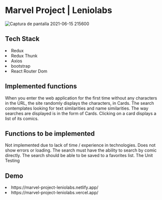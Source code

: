 # Marvel Project | Leniolabs

![Captura de pantalla 2021-06-15 215600](https://user-images.githubusercontent.com/83232220/122141829-8d516b80-ce24-11eb-8372-b23bcf105dce.png)


## Tech Stack
<li>Redux</li>
<li>Redux Thunk</li>
<li>Axios</li>
<li>bootstrap</li>
<li>React Router Dom</li>


## Implemented functions
When you enter the web application for the first time without any characters in the URL, the site randomly displays the characters, in Cards.
The search contemplates looking for text similarities and name similarities.
The way searches are displayed is in the form of Cards.
Clicking on a card displays a list of its comics.

## Functions to be implemented
Not implemented due to lack of time / experience in technologies.
Does not show errors or loading.
The search must have the ability to search by comic directly.
The search should be able to be saved to a favorites list. 
The Unit Testing

## Demo
<li>https://marvel-project-leniolabs.netlify.app/</li>
<li>https://marvel-project-leniolabs.vercel.app/</li>
